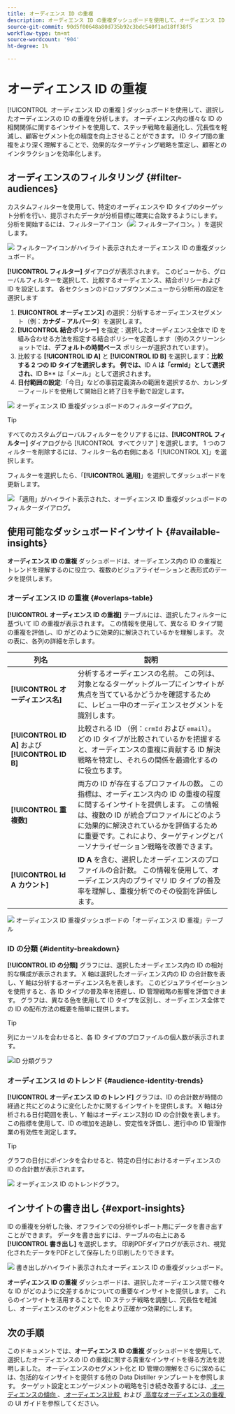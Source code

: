 ```yaml
---
title: オーディエンス ID の重複
description: オーディエンス ID の重複ダッシュボードを使用して、オーディエンス ID の重複を分析する方法を説明します。 オーディエンスをフィルタリングし、結合ポリシーを指定し、ID 関係を調べて、データ駆動型の決定を行います。
source-git-commit: 90d5f00648a80d735b92c3bdc540f1ad18ff38f5
workflow-type: tm+mt
source-wordcount: '904'
ht-degree: 1%

---
```


# オーディエンス ID の重複

[!UICONTROL &#x200B; オーディエンス ID の重複 &#x200B;] ダッシュボードを使用して、選択したオーディエンスの ID の重複を分析します。 オーディエンス内の様々な ID の相関関係に関するインサイトを使用して、ステッチ戦略を最適化し、冗長性を軽減し、顧客セグメント化の精度を向上させることができます。 ID タイプ間の重複をより深く理解することで、効果的なターゲティング戦略を策定し、顧客とのインタラクションを効率化します。

## オーディエンスのフィルタリング {#filter-audiences}

カスタムフィルターを使用して、特定のオーディエンスや ID タイプのターゲット分析を行い、提示されたデータが分析目標に確実に合致するようにします。 分析を開始するには、フィルターアイコン（![&#x200B; フィルターアイコン。](../../../images/icons/filter-icon-white.png)）を選択します。

![&#x200B; フィルターアイコンがハイライト表示されたオーディエンス ID の重複ダッシュボード。](../../images/sql-insights-query-pro-mode/templates/audience-identity-overlaps-filter-icon.png)

**[!UICONTROL フィルター]** ダイアログが表示されます。 このビューから、グローバルフィルターを選択して、比較するオーディエンス、結合ポリシーおよび ID を設定します。 各セクションのドロップダウンメニューから分析用の設定を選択します

1. **[!UICONTROL オーディエンス]** の選択：分析するオーディエンスセグメント（例：**カナダ – アルバータ**）を選択します。
2. **[!UICONTROL 結合ポリシー]** を指定：選択したオーディエンス全体で ID を組み合わせる方法を指定する結合ポリシーを定義します（例のスクリーンショットでは、**デフォルトの時間ベース** ポリシーが選択されています）。
3. 比較する **[!UICONTROL ID A]** と **[!UICONTROL ID B]** を選択します&#x200B;**：比較する 2 つの ID タイプを選択します。 例では、**&#x200B;ID A **&#x200B; は「crmId」として選択され、**&#x200B;ID B** は「メール」として選択されます。
4. **日付範囲の設定**:「今日」などの事前定義済みの範囲を選択するか、カレンダーフィールドを使用して開始日と終了日を手動で設定します。

![&#x200B; オーディエンス ID 重複ダッシュボードのフィルターダイアログ。](../../images/sql-insights-query-pro-mode/templates/audience-identity-overlaps-filters-dialog.png)

>[!TIP]
>
>すべてのカスタムグローバルフィルターをクリアするには、**[!UICONTROL フィルター]** ダイアログから [!UICONTROL &#x200B; すべてクリア &#x200B;] を選択します。 1 つのフィルターを削除するには、フィルター名の右側にある「[!UICONTROL X]」を選択します。

フィルターを選択したら、「**[!UICONTROL 適用]**」を選択してダッシュボードを更新します。

![&#x200B; 「適用」がハイライト表示された、オーディエンス ID 重複ダッシュボードのフィルターダイアログ。](../../images/sql-insights-query-pro-mode/templates/audience-identity-overlaps-apply-filters.png)

## 使用可能なダッシュボードインサイト {#available-insights}

**オーディエンス ID の重複** ダッシュボードは、オーディエンス内の ID の重複とトレンドを理解するのに役立つ、複数のビジュアライゼーションと表形式のデータを提供します。

### オーディエンス ID の重複 {#overlaps-table}

**[!UICONTROL オーディエンス ID の重複]** テーブルには、選択したフィルターに基づいて ID の重複が表示されます。 この情報を使用して、異なる ID タイプ間の重複を評価し、ID がどのように効果的に解決されているかを理解します。 次の表に、各列の詳細を示します。

| 列名 | 説明 |
|-----------------|-------------------------------|
| **[!UICONTROL オーディエンス名]** | 分析するオーディエンスの名前。 この列は、対象となるターゲットグループにインサイトが焦点を当てているかどうかを確認するために、レビュー中のオーディエンスセグメントを識別します。 |
| **[!UICONTROL ID A]** および **[!UICONTROL ID B]** | 比較される ID （例：`crmId` および `email`）。 どの ID タイプが比較されているかを把握すると、オーディエンスの重複に貢献する ID 解決戦略を特定し、それらの関係を最適化するのに役立ちます。 |
| **[!UICONTROL 重複数]** | 両方の ID が存在するプロファイルの数。 この指標は、オーディエンス内の ID の重複の程度に関するインサイトを提供します。 この情報は、複数の ID が統合プロファイルにどのように効果的に解決されているかを評価するために重要です。これにより、ターゲティングとパーソナライゼーション戦略を改善できます。 |
| **[!UICONTROL Id A カウント]** | **ID A** を含む、選択したオーディエンスのプロファイルの合計数。 この情報を使用して、オーディエンス内のプライマリ ID タイプの普及率を理解し、重複分析でのその役割を評価します。 |

![&#x200B; オーディエンス ID 重複ダッシュボードの「オーディエンス ID 重複」テーブル &#x200B;](../../images/sql-insights-query-pro-mode/templates/audience-identity-overlaps-chart.png)

### ID の分類 {#identity-breakdown}

**[!UICONTROL ID の分類]** グラフには、選択したオーディエンス内の ID の相対的な構成が表示されます。 X 軸は選択したオーディエンス内の ID の合計数を表し、Y 軸は分析するオーディエンス名を表します。 このビジュアライゼーションを使用すると、各 ID タイプの普及率を把握し、ID 管理戦略の影響を評価できます。 グラフは、異なる色を使用して ID タイプを区別し、オーディエンス全体での ID の配布方法の概要を簡単に提供します。

>[!TIP]
>
>列にカーソルを合わせると、各 ID タイプのプロファイルの個人数が表示されます。

![ID 分類グラフ &#x200B;](../../images/sql-insights-query-pro-mode/templates/identity-breakdown-chart.png)

### オーディエンス Id のトレンド {#audience-identity-trends}

**[!UICONTROL オーディエンス ID のトレンド]** グラフは、ID の合計数が時間の経過と共にどのように変化したかに関するインサイトを提供します。 X 軸は分析される日付範囲を表し、Y 軸はオーディエンス別の ID の合計数を表します。 この指標を使用して、ID の増加を追跡し、安定性を評価し、進行中の ID 管理作業の有効性を測定します。

>[!TIP]
>
>グラフの日付にポインタを合わせると、特定の日付におけるオーディエンスの ID の合計数が表示されます。

![&#x200B; オーディエンス ID のトレンドグラフ。](../../images/sql-insights-query-pro-mode/templates/audience-identity-trends-chart.png)

## インサイトの書き出し {#export-insights}

ID の重複を分析した後、オフラインでの分析やレポート用にデータを書き出すことができます。 データを書き出すには、テーブルの右上にある **[!UICONTROL 書き出し]** を選択します。 印刷PDFダイアログが表示され、視覚化されたデータをPDFとして保存したり印刷したりできます。

![&#x200B; 書き出しがハイライト表示されたオーディエンス ID の重複ダッシュボード。](../../images/sql-insights-query-pro-mode/templates/audience-identity-overlaps-export.png)

**オーディエンス ID の重複** ダッシュボードは、選択したオーディエンス間で様々な ID がどのように交差するかについての重要なインサイトを提供します。 これらのインサイトを活用することで、ID ステッチ戦略を調整し、冗長性を軽減し、オーディエンスのセグメント化をより正確かつ効果的にします。

## 次の手順

このドキュメントでは、**オーディエンス ID の重複** ダッシュボードを使用して、選択したオーディエンスの ID の重複に関する貴重なインサイトを得る方法を説明しました。 オーディエンスのセグメント化と ID 管理の理解をさらに深めるには、包括的なインサイトを提供する他の Data Distiller テンプレートを参照します。 ターゲット設定とエンゲージメントの戦略を引き続き改善するには、[&#x200B; オーディエンスの傾向 &#x200B;](./trends.md)、[&#x200B; オーディエンス比較 &#x200B;](./comparison.md) および [&#x200B; 高度なオーディエンスの重複 &#x200B;](./overlaps.md) の UI ガイドを参照してください。

